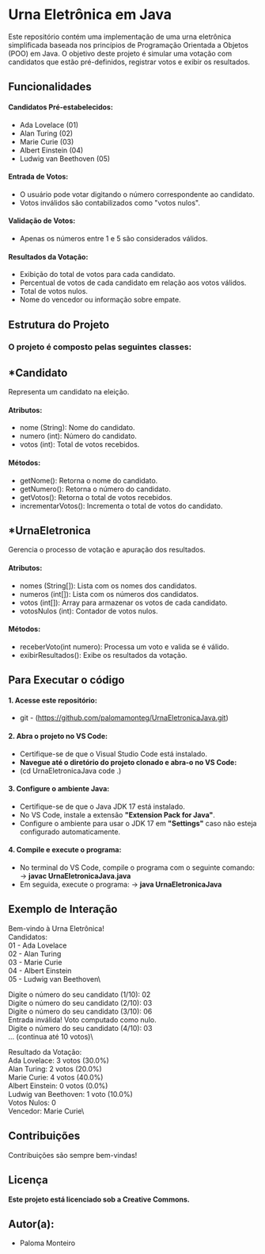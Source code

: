 # Urna Eletrônica em Java

Este repositório contém uma implementação de uma urna eletrônica simplificada baseada nos princípios de Programação Orientada a Objetos (POO) em Java. O objetivo deste projeto é simular uma votação com candidatos que estão pré-definidos, registrar votos e exibir os resultados.

## Funcionalidades

#### Candidatos Pré-estabelecidos:
- Ada Lovelace (01)
- Alan Turing (02)
- Marie Curie (03)
- Albert Einstein (04)
- Ludwig van Beethoven (05)

#### Entrada de Votos:
- O usuário pode votar digitando o número correspondente ao candidato.
- Votos inválidos são contabilizados como "votos nulos".

#### Validação de Votos:
- Apenas os números entre 1 e 5 são considerados válidos.

#### Resultados da Votação:
- Exibição do total de votos para cada candidato.
- Percentual de votos de cada candidato em relação aos votos válidos.
- Total de votos nulos.
- Nome do vencedor ou informação sobre empate.

## Estrutura do Projeto

### O projeto é composto pelas seguintes classes:
## *Candidato
Representa um candidato na eleição.

#### Atributos:
- nome (String): Nome do candidato.
- numero (int): Número do candidato.
- votos (int): Total de votos recebidos.

#### Métodos:
- getNome(): Retorna o nome do candidato.
- getNumero(): Retorna o número do candidato.
- getVotos(): Retorna o total de votos recebidos.
- incrementarVotos(): Incrementa o total de votos do candidato.

## *UrnaEletronica
Gerencia o processo de votação e apuração dos resultados.

#### Atributos:
- nomes (String[]): Lista com os nomes dos candidatos.
- numeros (int[]): Lista com os números dos candidatos.
- votos (int[]): Array para armazenar os votos de cada candidato.
- votosNulos (int): Contador de votos nulos.

#### Métodos:
- receberVoto(int numero): Processa um voto e valida se é válido.
- exibirResultados(): Exibe os resultados da votação.

## Para Executar o código

#### 1. Acesse este repositório:

- git - (https://github.com/palomamonteg/UrnaEletronicaJava.git)

#### 2. Abra o projeto no VS Code:
- Certifique-se de que o Visual Studio Code está instalado.
- **Navegue até o diretório do projeto clonado e abra-o no VS Code:**
- (cd UrnaEletronicaJava
  code .)

#### 3. Configure o ambiente Java:
- Certifique-se de que o Java JDK 17 está instalado.
- No VS Code, instale a extensão **"Extension Pack for Java"**.
- Configure o ambiente para usar o JDK 17 em **"Settings"** caso não esteja configurado automaticamente.

#### 4. Compile e execute o programa:
- No terminal do VS Code, compile o programa com o seguinte comando:
-> **javac UrnaEletronicaJava.java**
- Em seguida, execute o programa:
-> **java UrnaEletronicaJava**

## Exemplo de Interação

Bem-vindo à Urna Eletrônica!\
Candidatos:\
01 - Ada Lovelace\
02 - Alan Turing\
03 - Marie Curie\
04 - Albert Einstein\
05 - Ludwig van Beethoven\

Digite o número do seu candidato (1/10): 02\
Digite o número do seu candidato (2/10): 03\
Digite o número do seu candidato (3/10): 06\
Entrada inválida! Voto computado como nulo.\
Digite o número do seu candidato (4/10): 03\
... (continua até 10 votos)\

Resultado da Votação:\
Ada Lovelace: 3 votos (30.0%)\
Alan Turing: 2 votos (20.0%)\
Marie Curie: 4 votos (40.0%)\
Albert Einstein: 0 votos (0.0%)\
Ludwig van Beethoven: 1 voto (10.0%)\
Votos Nulos: 0\
Vencedor: Marie Curie\

## Contribuições
Contribuições são sempre bem-vindas! 

## Licença
**Este projeto está licenciado sob a Creative Commons.**

## Autor(a):
- Paloma Monteiro
